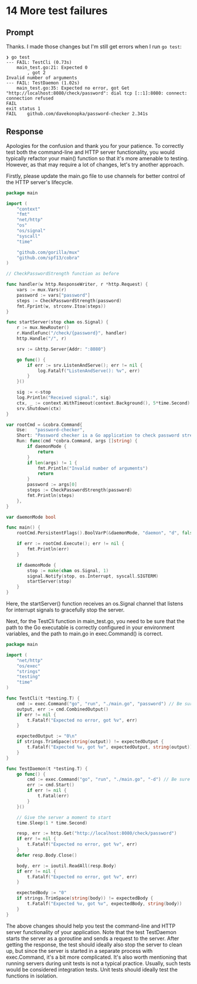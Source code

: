 # 14 More test failures

## Prompt

Thanks. I made those changes but I'm still get errors when I run `go test`:

```
❯ go test
--- FAIL: TestCli (0.73s)
    main_test.go:21: Expected 0
        , got 2
Invalid number of arguments
--- FAIL: TestDaemon (1.02s)
    main_test.go:35: Expected no error, got Get "http://localhost:8080/check/password": dial tcp [::1]:8080: connect: connection refused
FAIL
exit status 1
FAIL	github.com/davekonopka/password-checker	2.341s
```

## Response

Apologies for the confusion and thank you for your patience. To correctly test both the command-line and HTTP server functionality, you would typically refactor your main() function so that it's more amenable to testing. However, as that may require a lot of changes, let's try another approach.

Firstly, please update the main.go file to use channels for better control of the HTTP server's lifecycle.

```go
package main

import (
	"context"
	"fmt"
	"net/http"
	"os"
	"os/signal"
	"syscall"
	"time"

	"github.com/gorilla/mux"
	"github.com/spf13/cobra"
)

// CheckPasswordStrength function as before

func handler(w http.ResponseWriter, r *http.Request) {
	vars := mux.Vars(r)
	password := vars["password"]
	steps := CheckPasswordStrength(password)
	fmt.Fprint(w, strconv.Itoa(steps))
}

func startServer(stop chan os.Signal) {
	r := mux.NewRouter()
	r.HandleFunc("/check/{password}", handler)
	http.Handle("/", r)

	srv := &http.Server{Addr: ":8080"}

	go func() {
		if err := srv.ListenAndServe(); err != nil {
			log.Fatalf("ListenAndServe(): %v", err)
		}
	}()

	sig := <-stop
	log.Println("Received signal:", sig)
	ctx, _ := context.WithTimeout(context.Background(), 5*time.Second)
	srv.Shutdown(ctx)
}

var rootCmd = &cobra.Command{
	Use:   "password-checker",
	Short: "Password checker is a Go application to check password strength",
	Run: func(cmd *cobra.Command, args []string) {
		if daemonMode {
			return
		}
		if len(args) != 1 {
			fmt.Println("Invalid number of arguments")
			return
		}
		password := args[0]
		steps := CheckPasswordStrength(password)
		fmt.Println(steps)
	},
}

var daemonMode bool

func main() {
	rootCmd.PersistentFlags().BoolVarP(&daemonMode, "daemon", "d", false, "Start the password checker as a web server")

	if err := rootCmd.Execute(); err != nil {
		fmt.Println(err)
	}

	if daemonMode {
		stop := make(chan os.Signal, 1)
		signal.Notify(stop, os.Interrupt, syscall.SIGTERM)
		startServer(stop)
	}
}
```

Here, the startServer() function receives an os.Signal channel that listens for interrupt signals to gracefully stop the server.

Next, for the TestCli function in main_test.go, you need to be sure that the path to the Go executable is correctly configured in your environment variables, and the path to main.go in exec.Command() is correct.

```go
package main

import (
	"net/http"
	"os/exec"
	"strings"
	"testing"
	"time"
)

func TestCli(t *testing.T) {
	cmd := exec.Command("go", "run", "./main.go", "password") // Be sure this path is correct
	output, err := cmd.CombinedOutput()
	if err != nil {
		t.Fatalf("Expected no error, got %v", err)
	}

	expectedOutput := "0\n"
	if strings.TrimSpace(string(output)) != expectedOutput {
		t.Fatalf("Expected %v, got %v", expectedOutput, string(output))
	}
}

func TestDaemon(t *testing.T) {
	go func() {
		cmd := exec.Command("go", "run", "./main.go", "-d") // Be sure this path is correct
		err := cmd.Start()
		if err != nil {
			t.Fatal(err)
		}
	}()

	// Give the server a moment to start
	time.Sleep(1 * time.Second)

	resp, err := http.Get("http://localhost:8080/check/password")
	if err != nil {
		t.Fatalf("Expected no error, got %v", err)
	}
	defer resp.Body.Close()

	body, err := ioutil.ReadAll(resp.Body)
	if err != nil {
		t.Fatalf("Expected no error, got %v", err)
	}

	expectedBody := "0"
	if strings.TrimSpace(string(body)) != expectedBody {
		t.Fatalf("Expected %v, got %v", expectedBody, string(body))
	}
}
```

The above changes should help you test the command-line and HTTP server functionality of your application. Note that the test TestDaemon starts the server as a goroutine and sends a request to the server. After getting the response, the test should ideally also stop the server to clean up, but since the server is started in a separate process with exec.Command, it's a bit more complicated. It's also worth mentioning that running servers during unit tests is not a typical practice. Usually, such tests would be considered integration tests. Unit tests should ideally test the functions in isolation.

